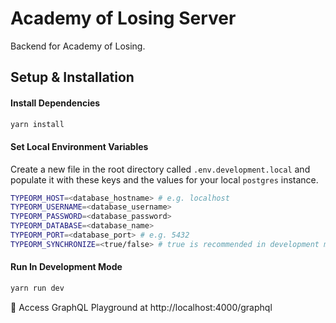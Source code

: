 # Academy of Losing Server
Backend for Academy of Losing.
## Setup & Installation
#### Install Dependencies
```bash
yarn install
```
#### Set Local Environment Variables
Create a new file in the root directory called `.env.development.local` and populate it with these keys and the values for your local `postgres` instance.
```sh
TYPEORM_HOST=<database_hostname> # e.g. localhost
TYPEORM_USERNAME=<database_username> 
TYPEORM_PASSWORD=<database_password>
TYPEORM_DATABASE=<database_name>
TYPEORM_PORT=<database_port> # e.g. 5432
TYPEORM_SYNCHRONIZE=<true/false> # true is recommended in development mode
```
#### Run In Development Mode
```bash
yarn run dev
```

🚀 Access GraphQL Playground at http://localhost:4000/graphql
